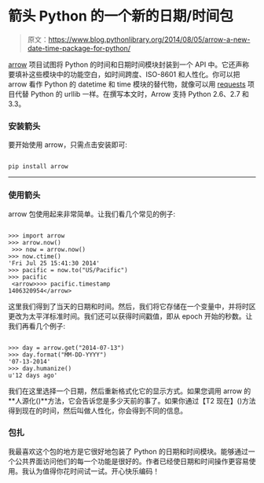 # 箭头 Python 的一个新的日期/时间包

> 原文：<https://www.blog.pythonlibrary.org/2014/08/05/arrow-a-new-date-time-package-for-python/>

[arrow](https://github.com/crsmithdev/arrow) 项目试图将 Python 的时间和日期时间模块封装到一个 API 中。它还声称要填补这些模块中的功能空白，如时间跨度、ISO-8601 和人性化。你可以把 arrow 看作 Python 的 datetime 和 time 模块的替代物，就像可以用 [requests](http://docs.python-requests.org/en/latest/) 项目代替 Python 的 urllib 一样。在撰写本文时，Arrow 支持 Python 2.6、2.7 和 3.3。

### 安装箭头

要开始使用 arrow，只需点击安装即可:

```

pip install arrow

```

* * *

### 使用箭头

arrow 包使用起来非常简单。让我们看几个常见的例子:

```

>>> import arrow
>>> arrow.now()
 >>> now = arrow.now()
>>> now.ctime()
'Fri Jul 25 15:41:30 2014'
>>> pacific = now.to("US/Pacific")
>>> pacific
 <arrow>>>> pacific.timestamp
1406320954</arrow> 
```

这里我们得到了当天的日期和时间。然后，我们将它存储在一个变量中，并将时区更改为太平洋标准时间。我们还可以获得时间戳值，即从 epoch 开始的秒数。让我们再看几个例子:

```

>>> day = arrow.get("2014-07-13")
>>> day.format("MM-DD-YYYY")
'07-13-2014'
>>> day.humanize()
u'12 days ago'

```

我们在这里选择一个日期，然后重新格式化它的显示方式。如果您调用 arrow 的**人源化()**方法，它会告诉您是多少天前的事了。如果你通过【T2 现在】()方法得到现在的时间，然后叫做人性化，你会得到不同的信息。

### 包扎

我最喜欢这个包的地方是它很好地包装了 Python 的日期和时间模块。能够通过一个公共界面访问他们的每一个功能是很好的。作者已经使日期和时间操作更容易使用。我认为值得你花时间试一试。开心快乐编码！